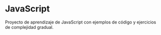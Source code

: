 # JavaScript

Proyecto de aprendizaje de JavaScript con ejemplos de código y ejercicios de complejidad gradual.
